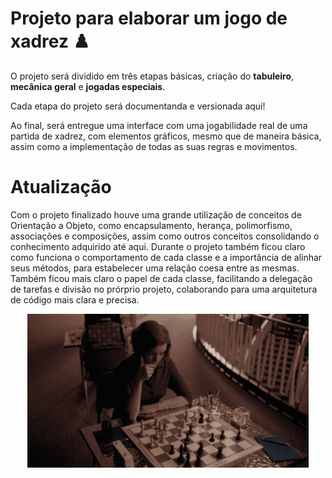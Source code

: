 # Projeto para elaborar um jogo de xadrez  :chess_pawn:

O projeto será dividido em três etapas básicas, criação do **tabuleiro**, **mecânica geral** e **jogadas especiais**.

Cada etapa do projeto será documentanda e versionada aqui!

Ao final, será entregue uma interface com uma jogabilidade real de uma partida de xadrez, com elementos gráficos, mesmo que de maneira básica, assim como a implementação de todas as suas regras e movimentos.

# Atualização

Com o projeto finalizado houve uma grande utilização de conceitos de Orientação a Objeto, como encapsulamento, herança, polimorfismo, associações e composições, assim como outros conceitos consolidando o conhecimento adquirido até aqui. Durante o projeto também ficou claro como funciona o comportamento de cada classe e a importância de alinhar seus métodos, para estabelecer uma relação coesa entre as mesmas. Também ficou mais claro o papel de cada classe, facilitando a delegação de tarefas e divisão no prórprio projeto, colaborando para uma arquitetura de código mais clara e precisa.



<p align = "center"> <img width = 450px src ="./xeque.gif"> </p>


